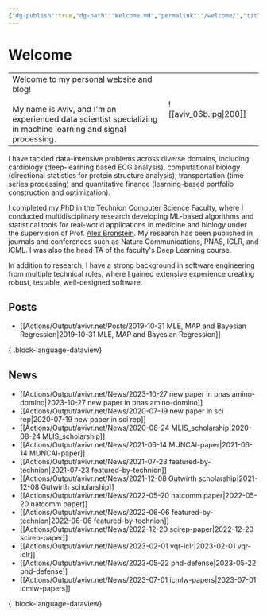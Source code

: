 ```yaml
---
{"dg-publish":true,"dg-path":"Welcome.md","permalink":"/welcome/","title":"Welcome","tags":["gardenEntry"],"updated":"2025-01-12T23:34:59.923+02:00"}
---
```



# Welcome

|                                                                                                                                                                    |                        |     |
| ------------------------------------------------------------------------------------------------------------------------------------------------------------------ | ---------------------- | --- |
| Welcome to my personal website and blog!<br><br>My name is Aviv, and I'm an experienced data scientist specializing in machine learning and signal processing.<br> | ![[aviv_06b.jpg\|200]] |     |

I have tackled data-intensive problems across diverse domains, including cardiology (deep-learning based ECG analysis), computational biology (directional statistics for protein structure analysis), transportation (time-series processing) and quantitative finance (learning-based portfolio construction and optimization).

I completed my PhD in the Technion Computer Science Faculty, where I conducted multidisciplinary research developing ML-based algorithms and statistical tools for real-world applications in medicine and biology under the supervision of Prof. [Alex Bronstein](https://bron.cs.technion.ac.il).
My research has been published in journals and conferences such as Nature Communications, PNAS, ICLR, and ICML. I was also the head TA of the faculty's Deep Learning course.

In addition to research, I have a strong background in software engineering from multiple technical roles, where I gained extensive experience creating robust, testable, well-designed software.

## Posts

- [[Actions/Output/avivr.net/Posts/2019-10-31 MLE, MAP and Bayesian Regression\|2019-10-31 MLE, MAP and Bayesian Regression]]

{ .block-language-dataview}

## News

- [[Actions/Output/avivr.net/News/2023-10-27 new paper in pnas amino-domino\|2023-10-27 new paper in pnas amino-domino]]
- [[Actions/Output/avivr.net/News/2020-07-19 new paper in sci rep\|2020-07-19 new paper in sci rep]]
- [[Actions/Output/avivr.net/News/2020-08-24 MLIS_scholarship\|2020-08-24 MLIS_scholarship]]
- [[Actions/Output/avivr.net/News/2021-06-14 MUNCAI-paper\|2021-06-14 MUNCAI-paper]]
- [[Actions/Output/avivr.net/News/2021-07-23 featured-by-technion\|2021-07-23 featured-by-technion]]
- [[Actions/Output/avivr.net/News/2021-12-08 Gutwirth scholarship\|2021-12-08 Gutwirth scholarship]]
- [[Actions/Output/avivr.net/News/2022-05-20 natcomm paper\|2022-05-20 natcomm paper]]
- [[Actions/Output/avivr.net/News/2022-06-06 featured-by-technion\|2022-06-06 featured-by-technion]]
- [[Actions/Output/avivr.net/News/2022-12-20 scirep-paper\|2022-12-20 scirep-paper]]
- [[Actions/Output/avivr.net/News/2023-02-01 vqr-iclr\|2023-02-01 vqr-iclr]]
- [[Actions/Output/avivr.net/News/2023-05-22 phd-defense\|2023-05-22 phd-defense]]
- [[Actions/Output/avivr.net/News/2023-07-01 icmlw-papers\|2023-07-01 icmlw-papers]]

{ .block-language-dataview}
